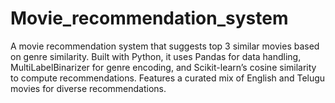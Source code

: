 # Movie_recommendation_system
A movie recommendation system that suggests top 3 similar movies based on genre similarity. Built with Python, it uses Pandas for data handling, MultiLabelBinarizer for genre encoding, and Scikit-learn’s cosine similarity to compute recommendations. Features a curated mix of English and Telugu movies for diverse recommendations.
